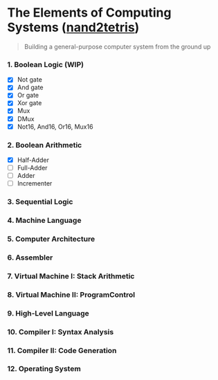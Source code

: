 # The Elements of Computing Systems ([nand2tetris](https://www.nand2tetris.org/))

> Building a general-purpose computer system from the ground up

### 1. Boolean Logic (WIP)

- [x] Not gate
- [x] And gate
- [x] Or gate
- [x] Xor gate
- [x] Mux
- [x] DMux
- [x] Not16, And16, Or16, Mux16

### 2. Boolean Arithmetic

- [x] Half-Adder
- [ ] Full-Adder
- [ ] Adder
- [ ] Incrementer

### 3. Sequential Logic

### 4. Machine Language

### 5. Computer Architecture

### 6. Assembler

### 7. Virtual Machine I: Stack Arithmetic

### 8. Virtual Machine II: ProgramControl

### 9. High-Level Language

### 10. Compiler I: Syntax Analysis

### 11. Compiler II: Code Generation

### 12. Operating System
